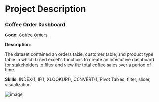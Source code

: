 # Project Description

### Coffee Order Dashboard

**Code**: [Coffee Orders](https://github.com/CavCed/Data-Analytics-Portfolio/blob/38d04d1b60d2b74911df2efca607398e5a543c5e/Excel/Excel%20Coffee%20Order%20Dashboard.xlsx)

**Description**:

The dataset contained an orders table, customer table, and product type table in which I used excel's functions to create an interactive dashboard for stakeholders to filter and view the total coffee sales over a period of time.


**Skills**: INDEX(), IF(), XLOOKUP(), CONVERT(), Pivot Tables, filter, slicer, visualization

![image](https://github.com/CavCed/Data-Analytics-Portfolio/assets/154090883/9ea37cfa-7be4-4b9c-9fd2-6b33291c0e4b)
